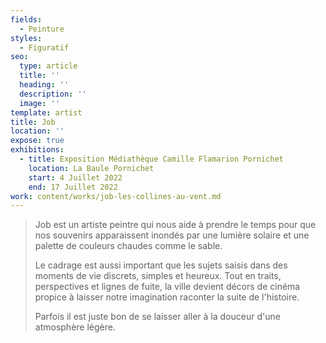 ```yaml
---
fields:
  - Peinture
styles:
  - Figuratif
seo:
  type: article
  title: ''
  heading: ''
  description: ''
  image: ''
template: artist
title: Job
location: ''
expose: true
exhibitions:
  - title: Exposition Médiathèque Camille Flamarion Pornichet
    location: La Baule Pornichet
    start: 4 Juillet 2022
    end: 17 Juillet 2022
work: content/works/job-les-collines-au-vent.md
---
```

> Job est un artiste peintre qui nous aide à prendre le temps pour que nos souvenirs apparaissent inondés par une lumière solaire et une palette de couleurs chaudes comme le sable.
>
> Le cadrage est aussi important que les sujets saisis dans des moments de vie discrets, simples et heureux. Tout en traits, perspectives et lignes de fuite, la ville devient décors de cinéma propice à laisser notre imagination raconter la suite de l'histoire.
>
> Parfois il est juste bon de se laisser aller à la douceur d'une atmosphère légère.
